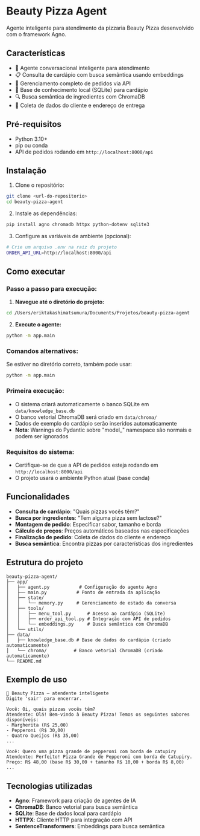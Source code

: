 # Beauty Pizza Agent

Agente inteligente para atendimento da pizzaria Beauty Pizza desenvolvido com o framework Agno.

## Características

- 🤖 Agente conversacional inteligente para atendimento
- 📋 Consulta de cardápio com busca semântica usando embeddings
- 🛒 Gerenciamento completo de pedidos via API
- 💾 Base de conhecimento local (SQLite) para cardápio
- 🔍 Busca semântica de ingredientes com ChromaDB
- 📍 Coleta de dados do cliente e endereço de entrega

## Pré-requisitos

- Python 3.10+
- pip ou conda
- API de pedidos rodando em `http://localhost:8000/api`

## Instalação

1. Clone o repositório:
```bash
git clone <url-do-repositorio>
cd beauty-pizza-agent
```

2. Instale as dependências:
```bash
pip install agno chromadb httpx python-dotenv sqlite3
```

3. Configure as variáveis de ambiente (opcional):
```bash
# Crie um arquivo .env na raiz do projeto
ORDER_API_URL=http://localhost:8000/api
```

## Como executar

### Passo a passo para execução:

1. **Navegue até o diretório do projeto:**
```bash
cd /Users/eriktakashimatsumura/Documents/Projetos/beauty-pizza-agent
```

2. **Execute o agente:**
```bash
python -m app.main
```

### Comandos alternativos:

Se estiver no diretório correto, também pode usar:
```bash
python -m app.main
```

### Primeira execução:
- O sistema criará automaticamente o banco SQLite em `data/knowledge_base.db`
- O banco vetorial ChromaDB será criado em `data/chroma/`
- Dados de exemplo do cardápio serão inseridos automaticamente
- **Nota**: Warnings do Pydantic sobre "model_" namespace são normais e podem ser ignorados

### Requisitos do sistema:
- Certifique-se de que a API de pedidos esteja rodando em `http://localhost:8000/api`
- O projeto usará o ambiente Python atual (base conda)

## Funcionalidades

- **Consulta de cardápio**: "Quais pizzas vocês têm?"
- **Busca por ingredientes**: "Tem alguma pizza sem lactose?"
- **Montagem de pedido**: Especificar sabor, tamanho e borda
- **Cálculo de preços**: Preços automáticos baseados nas especificações
- **Finalização de pedido**: Coleta de dados do cliente e endereço
- **Busca semântica**: Encontra pizzas por características dos ingredientes

## Estrutura do projeto

```
beauty-pizza-agent/
├── app/
│   ├── agent.py           # Configuração do agente Agno
│   ├── main.py           # Ponto de entrada da aplicação
│   ├── state/
│   │   └── memory.py     # Gerenciamento de estado da conversa
│   ├── tools/
│   │   ├── menu_tool.py      # Acesso ao cardápio (SQLite)
│   │   ├── order_api_tool.py # Integração com API de pedidos
│   │   └── embeddings.py     # Busca semântica com ChromaDB
│   └── utils/
├── data/
│   ├── knowledge_base.db # Base de dados do cardápio (criado automaticamente)
│   └── chroma/          # Banco vetorial ChromaDB (criado automaticamente)
└── README.md
```

## Exemplo de uso

```
🍕 Beauty Pizza — atendente inteligente
Digite 'sair' para encerrar.

Você: Oi, quais pizzas vocês têm?
Atendente: Olá! Bem-vindo à Beauty Pizza! Temos os seguintes sabores disponíveis:
- Margherita (R$ 25,00)
- Pepperoni (R$ 30,00)
- Quatro Queijos (R$ 35,00)
...

Você: Quero uma pizza grande de pepperoni com borda de catupiry
Atendente: Perfeito! Pizza Grande de Pepperoni com borda de Catupiry.
Preço: R$ 48,00 (base R$ 30,00 + tamanho R$ 10,00 + borda R$ 8,00)
...
```

## Tecnologias utilizadas

- **Agno**: Framework para criação de agentes de IA
- **ChromaDB**: Banco vetorial para busca semântica
- **SQLite**: Base de dados local para cardápio
- **HTTPX**: Cliente HTTP para integração com API
- **SentenceTransformers**: Embeddings para busca semântica
